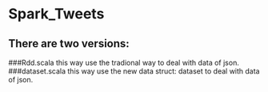 # Spark_Tweets

## There are two versions:
###Rdd.scala
this way use the tradional way to deal with data of json.
###dataset.scala
this way use the new data struct: dataset to deal with data of json.
